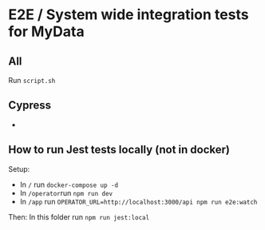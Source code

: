 # E2E / System wide integration tests for MyData

## All
Run `script.sh`

## Cypress
-

## How to run Jest tests locally (not in docker)

Setup:

- In `/` run `docker-compose up -d`
- In `/operator`run `npm run dev`
- In `/app` run `OPERATOR_URL=http://localhost:3000/api npm run e2e:watch`

Then: In this folder run `npm run jest:local`
